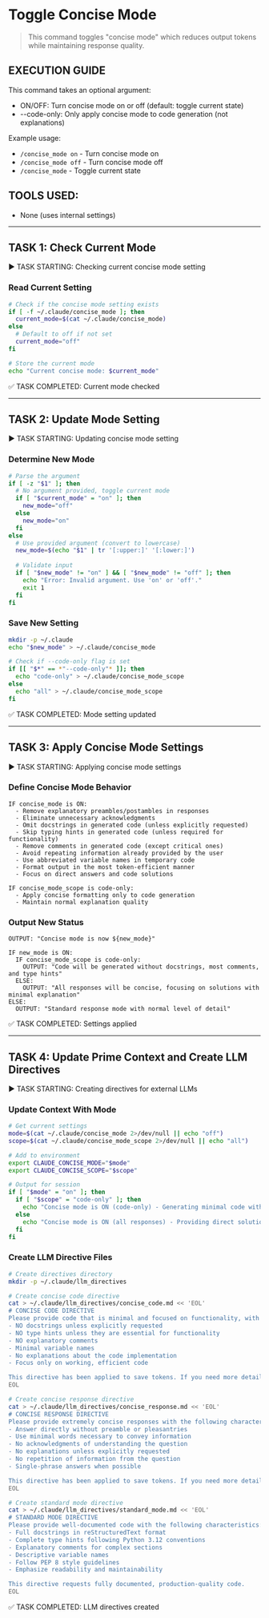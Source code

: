 # Toggle Concise Mode
> This command toggles "concise mode" which reduces output tokens while maintaining response quality.

## EXECUTION GUIDE
This command takes an optional argument:
- ON/OFF: Turn concise mode on or off (default: toggle current state)
- --code-only: Only apply concise mode to code generation (not explanations)

Example usage: 
- `/concise_mode on` - Turn concise mode on
- `/concise_mode off` - Turn concise mode off
- `/concise_mode` - Toggle current state

## TOOLS USED:
- None (uses internal settings)

---

## TASK 1: Check Current Mode
▶️ TASK STARTING: Checking current concise mode setting

### Read Current Setting
```bash
# Check if the concise mode setting exists
if [ -f ~/.claude/concise_mode ]; then
  current_mode=$(cat ~/.claude/concise_mode)
else
  # Default to off if not set
  current_mode="off"
fi

# Store the current mode
echo "Current concise mode: $current_mode"
```

✅ TASK COMPLETED: Current mode checked

---

## TASK 2: Update Mode Setting
▶️ TASK STARTING: Updating concise mode setting

### Determine New Mode
```bash
# Parse the argument
if [ -z "$1" ]; then
  # No argument provided, toggle current mode
  if [ "$current_mode" = "on" ]; then
    new_mode="off"
  else
    new_mode="on"
  fi
else
  # Use provided argument (convert to lowercase)
  new_mode=$(echo "$1" | tr '[:upper:]' '[:lower:]')
  
  # Validate input
  if [ "$new_mode" != "on" ] && [ "$new_mode" != "off" ]; then
    echo "Error: Invalid argument. Use 'on' or 'off'."
    exit 1
  fi
fi
```

### Save New Setting
```bash
mkdir -p ~/.claude
echo "$new_mode" > ~/.claude/concise_mode

# Check if --code-only flag is set
if [[ "$*" == *"--code-only"* ]]; then
  echo "code-only" > ~/.claude/concise_mode_scope
else
  echo "all" > ~/.claude/concise_mode_scope
fi
```

✅ TASK COMPLETED: Mode setting updated

---

## TASK 3: Apply Concise Mode Settings
▶️ TASK STARTING: Applying concise mode settings

### Define Concise Mode Behavior
```
IF concise_mode is ON:
  - Remove explanatory preambles/postambles in responses
  - Eliminate unnecessary acknowledgments 
  - Omit docstrings in generated code (unless explicitly requested)
  - Skip typing hints in generated code (unless required for functionality)
  - Remove comments in generated code (except critical ones)
  - Avoid repeating information already provided by the user
  - Use abbreviated variable names in temporary code
  - Format output in the most token-efficient manner
  - Focus on direct answers and code solutions
  
IF concise_mode_scope is code-only:
  - Apply concise formatting only to code generation
  - Maintain normal explanation quality
```

### Output New Status
```
OUTPUT: "Concise mode is now ${new_mode}"

IF new_mode is ON:
  IF concise_mode_scope is code-only:
    OUTPUT: "Code will be generated without docstrings, most comments, and type hints"
  ELSE:
    OUTPUT: "All responses will be concise, focusing on solutions with minimal explanation"
ELSE:
  OUTPUT: "Standard response mode with normal level of detail"
```

✅ TASK COMPLETED: Settings applied

---

## TASK 4: Update Prime Context and Create LLM Directives
▶️ TASK STARTING: Creating directives for external LLMs

### Update Context With Mode
```bash
# Get current settings
mode=$(cat ~/.claude/concise_mode 2>/dev/null || echo "off")
scope=$(cat ~/.claude/concise_mode_scope 2>/dev/null || echo "all")

# Add to environment
export CLAUDE_CONCISE_MODE="$mode"
export CLAUDE_CONCISE_SCOPE="$scope"

# Output for session
if [ "$mode" = "on" ]; then
  if [ "$scope" = "code-only" ]; then
    echo "Concise mode is ON (code-only) - Generating minimal code without docstrings/comments/type hints"
  else
    echo "Concise mode is ON (all responses) - Providing direct solutions with minimal explanation"
  fi
fi
```

### Create LLM Directive Files
```bash
# Create directives directory
mkdir -p ~/.claude/llm_directives

# Create concise code directive
cat > ~/.claude/llm_directives/concise_code.md << 'EOL'
# CONCISE CODE DIRECTIVE
Please provide code that is minimal and focused on functionality, with the following characteristics:
- NO docstrings unless explicitly requested
- NO type hints unless they are essential for functionality
- NO explanatory comments
- Minimal variable names
- No explanations about the code implementation
- Focus only on working, efficient code

This directive has been applied to save tokens. If you need more detailed code with documentation, please explicitly request it.
EOL

# Create concise response directive
cat > ~/.claude/llm_directives/concise_response.md << 'EOL'
# CONCISE RESPONSE DIRECTIVE
Please provide extremely concise responses with the following characteristics:
- Answer directly without preamble or pleasantries
- Use minimal words necessary to convey information
- No acknowledgments of understanding the question
- No explanations unless explicitly requested
- No repetition of information from the question
- Single-phrase answers when possible

This directive has been applied to save tokens. If you need more detailed explanations, please explicitly request them.
EOL

# Create standard mode directive
cat > ~/.claude/llm_directives/standard_mode.md << 'EOL'
# STANDARD MODE DIRECTIVE
Please provide well-documented code with the following characteristics:
- Full docstrings in reStructuredText format
- Complete type hints following Python 3.12 conventions
- Explanatory comments for complex sections
- Descriptive variable names
- Follow PEP 8 style guidelines
- Emphasize readability and maintainability

This directive requests fully documented, production-quality code.
EOL
```

✅ TASK COMPLETED: LLM directives created